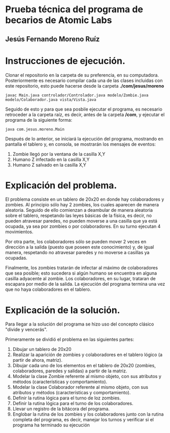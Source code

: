 # Prueba técnica del programa de becarios de Atomic Labs
## Jesús Fernando Moreno Ruíz

# Instrucciones de ejecución.
Clonar el repositorio en la carpeta de su preferencia, en su computadora.
Posteriormente es necesario compilar cada una de las clases incluidas con este
repositorio, esto puede hacerse desde la carpeta **./com/jesus/moreno**

```
javac Main.java controlador/Controlador.java modelo/Zombie.java modelo/Colaborador.java vista/Vista.java
```

Seguido de esto y para que sea posbile ejecutar el programa, es necesario retroceder a la carpeta
raíz, es decir, antes de la carpeta **/com**, y ejecutar el programa de la siguiente forma:

```
java com.jesus.moreno.Main
```

Después de lo anterior, se iniciará la ejecución del programa, mostrando en pantalla el tablero y, en consola,
se mostrarán los mensajes de eventos:

1. Zombie llegó por la ventana de la casilla X,Y
2. Humano Z infectado en la casilla X,Y
3. Humano Z salvado en la casilla X,Y

# Explicación del problema.
El problema consiste en un tablero de 20x20 en donde hay colaboradores y zombies. Al principio sólo hay 2 zombies,
los cuales aparecen de manera aleatoria. Seguido de ello comienzan a deambular de manera aleatoria sobre el tablero,
respetando las leyes básicas de la física, es decir, no pueden atravesar paredes, no pueden moverse a una casilla que
ya está ocupada, ya sea por zombies o por colaboradores. En su turno ejecutan 4 movimientos.

Por otra parte, los colaboradores sólo se pueden mover 2 veces en dirección a la salida (puesto que poseen este conocimiento)
y, de igual manera, respetando no atravesar paredes y no moverse a casillas ya ocupadas.

Finalmente, los zombies tratarán de infectar al máximo de colaboradores que sea posible; esto sucedera si algún humano se 
encuentra en alguna casilla adyacente al zombie. Los colaboradores, en su lugar, trataran de escapara por medio de la salida.
La ejecución del programa termina una vez que no haya colaboradores en el tablero.

# Explicación de la solución.
Para llegar a la solución del programa se hizo uso del concepto clásico "divide y vencerás".

Primeramente se dividió el problema en las siguientes partes:
1. Dibujar un tablero de 20x20
2. Realizar la aparición de zombies y colaboradores en el tablero lógico (a partir de ahora, matriz).
3. Dibujar cada uno de los elementos en el tablero de 20x20 (zombies, colaboradores, paredes y salidas) a partir de la matriz.
4. Modelar la clase Zombie referente al mismo objeto, con sus atributos y métodos (características y comportamiento).
5. Modelar la clase Colaborador referente al mismo objeto, con sus atributos y métodos (características y comportamiento).
6. Definir la rutina lógica para el turno de loz zombies.
7. Definir la rutina lógica para el turno de los colaboradores.
8. Llevar un registro de la bitácora del programa.
9. Englobar la rutina de los zombies y los colaboradores junto con la rutina completa del programa, es decir, manejar los turnos y verificar si el programa ha terminado su ejecución